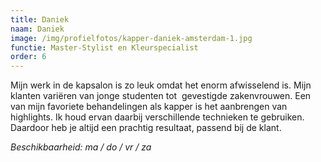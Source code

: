 ```yaml
---
title: Daniek
naam: Daniek
image: /img/profielfotos/kapper-daniek-amsterdam-1.jpg
functie: Master-Stylist en Kleurspecialist
order: 6
---
```



Mijn werk in de kapsalon is zo leuk omdat het enorm afwisselend is. Mijn klanten vari&euml;ren van jonge studenten tot&nbsp; gevestigde zakenvrouwen. Een van mijn favoriete behandelingen als kapper is het aanbrengen van highlights. Ik houd ervan daarbij verschillende technieken te gebruiken. Daardoor heb je altijd een prachtig resultaat, passend bij de klant.

*Beschikbaarheid: ma / do / vr / za*